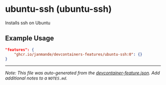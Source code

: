 
# ubuntu-ssh (ubuntu-ssh)

Installs ssh on Ubuntu

## Example Usage

```json
"features": {
    "ghcr.io/janmande/devcontainers-features/ubuntu-ssh:0": {}
}
```





---

_Note: This file was auto-generated from the [devcontainer-feature.json](https://github.com/janmande/devcontainers-features/blob/main/src/ubuntu-ssh/devcontainer-feature.json).  Add additional notes to a `NOTES.md`._
